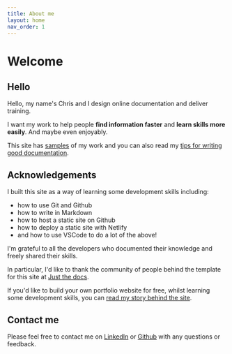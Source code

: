 ```yaml
---
title: About me
layout: home
nav_order: 1
---
```


# Welcome

## Hello

Hello, my name's Chris and I design online documentation and deliver training. 

I want my work to help people **find information faster** and **learn skills more easily**. And maybe even enjoyably.

This site has [samples](/docs/1-work-samples/) of my work and you can also read my [tips for writing good documentation](/docs/2-writing-resources/).


## Acknowledgements

I built this site as a way of learning some development skills including:

- how to use Git and Github
- how to write in Markdown
- how to host a static site on Github
- how to deploy a static site with Netlify
- and how to use VSCode to do a lot of the above!

I'm grateful to all the developers who documented their knowledge and freely shared their skills. 

In particular, I'd like to thank the community of people behind the template for this site at [Just the docs](https://just-the-docs.github.io/just-the-docs/). 

If you'd like to build your own portfolio website for free, whilst learning some development skills, you can [read my story behind the site](/docs/3-about-this-site/).

## Contact me

Please feel free to contact me on [LinkedIn](https://www.linkedin.com/in/thischriswood) or [Github](https://github.com/blinky893/) with any questions or feedback.